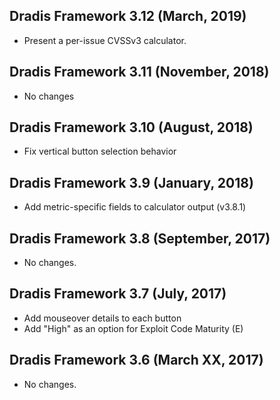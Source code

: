 ## Dradis Framework 3.12 (March, 2019) ##

*  Present a per-issue CVSSv3 calculator.

## Dradis Framework 3.11 (November, 2018) ##

* No changes

## Dradis Framework 3.10 (August, 2018) ##

* Fix vertical button selection behavior

## Dradis Framework 3.9 (January, 2018) ##

* Add metric-specific fields to calculator output (v3.8.1)

## Dradis Framework 3.8 (September, 2017) ##

* No changes.

## Dradis Framework 3.7 (July, 2017) ##

* Add mouseover details to each button
* Add "High" as an option for Exploit Code Maturity (E)

## Dradis Framework 3.6 (March XX, 2017) ##

*   No changes.
